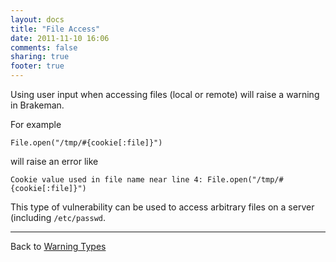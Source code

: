 ```yaml
---
layout: docs
title: "File Access"
date: 2011-11-10 16:06
comments: false
sharing: true
footer: true
---
```


Using user input when accessing files (local or remote) will raise a warning in Brakeman.

For example

    File.open("/tmp/#{cookie[:file]}")

will raise an error like

    Cookie value used in file name near line 4: File.open("/tmp/#{cookie[:file]}")

This type of vulnerability can be used to access arbitrary files on a server (including `/etc/passwd`.

---
Back to [Warning Types](/docs/warning_types)
